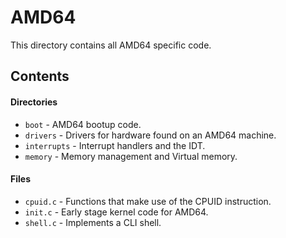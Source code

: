 # AMD64
This directory contains all AMD64 specific code.

## Contents

#### Directories
- `boot` -  AMD64 bootup code.
- `drivers` - Drivers for hardware found on an AMD64 machine.
- `interrupts` - Interrupt handlers and the IDT.
- `memory` - Memory management and Virtual memory.

#### Files
- `cpuid.c` - Functions that make use of the CPUID instruction.
- `init.c` - Early stage kernel code for AMD64.
- `shell.c` - Implements a CLI shell.
